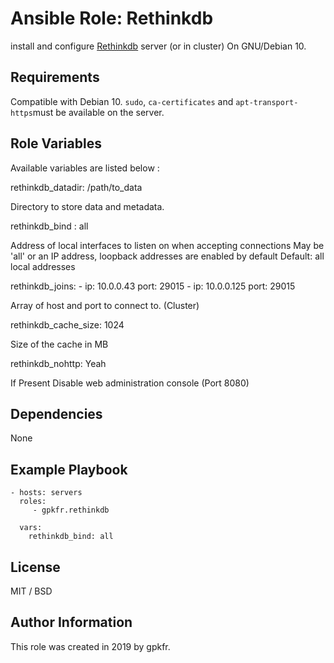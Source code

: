 Ansible Role: Rethinkdb
=========

install and configure [Rethinkdb](https://rethinkdb.com) server (or in cluster) On GNU/Debian 10.

Requirements
------------

Compatible with Debian 10. `sudo`, `ca-certificates` and `apt-transport-https`must be available on the server.

Role Variables
--------------

Available variables are listed below :

  rethinkdb_datadir: /path/to_data

Directory to store data and metadata.

  rethinkdb_bind : all

Address of local interfaces to listen on when accepting connections
May be 'all' or an IP address, loopback addresses are enabled by default
Default: all local addresses


 rethinkdb_joins:
    - ip: 10.0.0.43
      port: 29015
    - ip: 10.0.0.125
      port: 29015

Array of host and port to connect to. (Cluster)

  rethinkdb_cache_size: 1024

Size of the cache in MB

  rethinkdb_nohttp: Yeah

If Present Disable web administration console (Port 8080)

Dependencies
------------

None

Example Playbook
----------------

    - hosts: servers
      roles:
         - gpkfr.rethinkdb
      
      vars:
        rethinkdb_bind: all

License
-------

MIT / BSD

Author Information
------------------

This role was created in 2019 by gpkfr.
